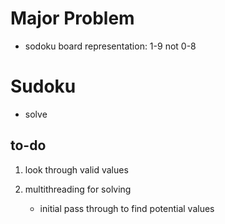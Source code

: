 # Major Problem
- sodoku board representation: 1-9 not 0-8

# Sudoku
- solve

## to-do
1. look through valid values

2. multithreading for solving
    - initial pass through to find potential values
